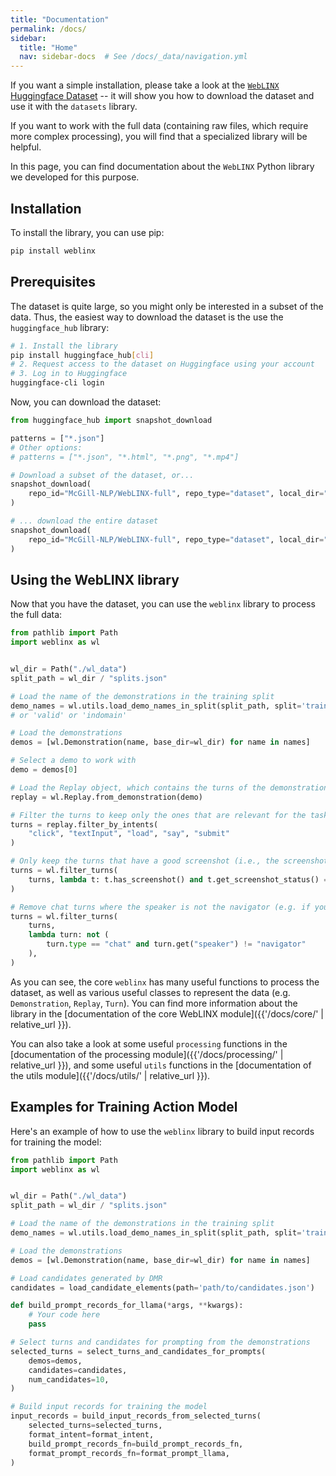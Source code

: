 ```yaml
---
title: "Documentation"
permalink: /docs/
sidebar:
  title: "Home"
  nav: sidebar-docs  # See /docs/_data/navigation.yml
---
```


If you want a simple installation, please take a look at the [`WebLINX` Huggingface Dataset](https://huggingface.co/datasets/McGill-NLP/WebLINX) -- it will show you how to download the dataset and use it with the `datasets` library.

If you want to work with the full data (containing raw files, which require more complex processing), you will find that a specialized library will be helpful. 

In this page, you can find documentation about the `WebLINX` Python library we developed for this purpose.

## Installation

To install the library, you can use pip:

```bash
pip install weblinx
```

## Prerequisites

The dataset is quite large, so you might only be interested in a subset of the data. Thus, the easiest way to download the dataset is the use the `huggingface_hub` library:

```bash
# 1. Install the library
pip install huggingface_hub[cli]
# 2. Request access to the dataset on Huggingface using your account
# 3. Log in to Huggingface
huggingface-cli login
```

Now, you can download the dataset:

```python
from huggingface_hub import snapshot_download

patterns = ["*.json"]
# Other options: 
# patterns = ["*.json", "*.html", "*.png", "*.mp4"]

# Download a subset of the dataset, or...
snapshot_download(
    repo_id="McGill-NLP/WebLINX-full", repo_type="dataset", local_dir="./wl_data", allow_patterns=patterns
)

# ... download the entire dataset
snapshot_download(
    repo_id="McGill-NLP/WebLINX-full", repo_type="dataset", local_dir="./wl_data"
)
```

## Using the WebLINX library

Now that you have the dataset, you can use the `weblinx` library to process the full data:

```python
from pathlib import Path
import weblinx as wl


wl_dir = Path("./wl_data")
split_path = wl_dir / "splits.json"

# Load the name of the demonstrations in the training split
demo_names = wl.utils.load_demo_names_in_split(split_path, split='train') 
# or 'valid' or 'indomain'

# Load the demonstrations
demos = [wl.Demonstration(name, base_dir=wl_dir) for name in names]

# Select a demo to work with
demo = demos[0]

# Load the Replay object, which contains the turns of the demonstration
replay = wl.Replay.from_demonstration(demo)

# Filter the turns to keep only the ones that are relevant for the task
turns = replay.filter_by_intents(
    "click", "textInput", "load", "say", "submit"
)

# Only keep the turns that have a good screenshot (i.e., the screenshot is not empty)
turns = wl.filter_turns(
    turns, lambda t: t.has_screenshot() and t.get_screenshot_status() == "good"
)

# Remove chat turns where the speaker is not the navigator (e.g. if you want to train a model to predict the next action)
turns = wl.filter_turns(
    turns,
    lambda turn: not (
        turn.type == "chat" and turn.get("speaker") != "navigator"
    ),
)
```

As you can see, the core `weblinx` has many useful functions to process the dataset, as well as various useful classes to represent the data (e.g. `Demonstration`, `Replay`, `Turn`). You can find more information about the library in the [documentation of the core WebLINX module]({{'/docs/core/' | relative_url }}).

You can also take a look at some useful `processing` functions in the [documentation of the processing module]({{'/docs/processing/' | relative_url }}), and some useful `utils` functions in the [documentation of the utils module]({{'/docs/utils/' | relative_url }}).

## Examples for Training Action Model

Here's an example of how to use the `weblinx` library to build input records for training the model:

```python
from pathlib import Path
import weblinx as wl


wl_dir = Path("./wl_data")
split_path = wl_dir / "splits.json"

# Load the name of the demonstrations in the training split
demo_names = wl.utils.load_demo_names_in_split(split_path, split='train')  # or 'valid' or 'test-iid'

# Load the demonstrations
demos = [wl.Demonstration(name, base_dir=wl_dir) for name in names]

# Load candidates generated by DMR
candidates = load_candidate_elements(path='path/to/candidates.json')

def build_prompt_records_for_llama(*args, **kwargs):
    # Your code here
    pass

# Select turns and candidates for prompting from the demonstrations
selected_turns = select_turns_and_candidates_for_prompts(
    demos=demos,
    candidates=candidates,
    num_candidates=10,
)

# Build input records for training the model
input_records = build_input_records_from_selected_turns(
    selected_turns=selected_turns,
    format_intent=format_intent,
    build_prompt_records_fn=build_prompt_records_fn,
    format_prompt_records_fn=format_prompt_llama,
)
```
